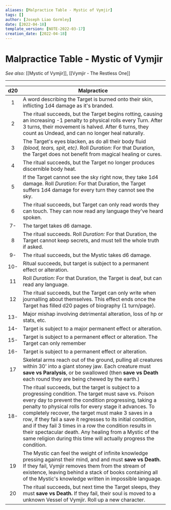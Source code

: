 ```yaml
---
aliases: [Malpractice Table - Mystic of Vymjir]
tags: []
author: [Joseph Liao Gormley]
date: [2022-04-18]
template_version: [NOTE-2022-03-17]
creation_date: [2022-04-18]
---
```

# Malpractice Table - Mystic of Vymjir
*See also:* [[Mystic of Vymjir]], [[Vymjir - The Restless One]]
___
| d20 | Malpractice                                                                                                                                                                                                                                                                                                                                                                                                                                                                                                                                   |
|:---:| --------------------------------------------------------------------------------------------------------------------------------------------------------------------------------------------------------------------------------------------------------------------------------------------------------------------------------------------------------------------------------------------------------------------------------------------------------------------------------------------------------------------------------------------- |
|  1  | A word describing the Target is burned onto their skin, inflicting 1d4 damage as it's branded.                                                                                                                                                                                                                                                                                                                                                                                                                                                |
|  2  | The ritual succeeds, but the Target begins rotting, causing an increasing -1 penalty to physical rolls every Turn. After 3 turns, their movement is halved. After 6 turns, they count as Undead, and can no longer heal naturally.                                                                                                                                                                                                                                                                                                            |
|  3  | The Target's eyes blacken, as do all their body fluid *(blood, tears, spit, etc)*. Roll *Duration*: For that Duration, the Target does not benefit from magical healing or cures.                                                                                                                                                                                                                                                                                                                                                              |
|  4  | The ritual succeeds, but the Target no longer produces discernible body heat.                                                                                                                                                                                                                                                                                                                                                                                                                                                              |
|  5  | If the Target cannot see the sky right now, they take 1d4 damage. Roll *Duration:* For that Duration, the Target suffers 1d4 damage for every turn they cannot see the sky.                                                                                                                                                                                                                                                                                                                                                                 |
|  6  | The ritual succeeds, but Target can only read words they can touch. They can now read any language they've heard spoken.                                                                                                                                                                                                                                                                                                                                                                                                                      |
|  7-  | The target takes d6 damage.                                                                                                                                                                                                                                                                                                                                                                                                                                                                                                                          |
|  8  | The ritual succeeds. Roll *Duration:* For that Duration, the Target cannot keep secrets, and must tell the whole truth if asked.                                                                                                                                                                                                                                                                                                                                                                                                              |
|  9-  | The ritual succeeds, but the Mystic takes d6 damage.                                                                                                                                                                                                                                                                                                                                                                                                                                                                                             |
| 10-  | Ritual succeeds, but target is subject to a permanent effect or alteration.                                                                                                                                                                                                                                                                                                                                                                                                                                                                   |
| 11  | Roll *Duration:* For that Duration, the Target is deaf, but can read any language.                                                                                                                                                                                                                                                                                                                                                                                                                                                            |
| 12  | The ritual succeeds, but the Target can only write when journalling about themselves. This effect ends once the Target has filled d20 pages of biography (1 turn/page).                                                                                                                                                                                                                                                                                                                                                                                     |
| 13-  | Major mishap involving detrimental alteration, loss of hp or stats, etc.                                                                                                                                                                                                                                                                                                                                                                                                                                                                      |
| 14-  | Target is subject to a major permanent effect or alteration.                                                                                                                                                                                                                                                                                                                                                                                                                                                                                  |
| 15-  | Target is subject to a permanent effect or alteration. The Target can only remember                                                                                                                                                                                                                                                                                                                                                                                                                                                                                                                  |
| 16-  | Target is subject to a permanent effect or alteration.                                                                                                                                                                                                                                                                                                                                                                                                                                                                                        |
| 17  | Skeletal arms reach out of the ground, pulling all creatures within 30' into a giant stoney jaw. Each creature must **save vs Paralysis**, or be swallowed (then **save vs Death** each round they are being chewed by the earth.)                                                                                                                                                                                                                                                                                                                                                                                                                                                                               |
| 18-  | The ritual succeeds, but the target is subject to a progressing condition. The target must save vs. Poison every day to prevent the condition progressing, taking a penalty to physical rolls for every stage it advances. To completely recover, the target must make 3 saves in a row, if they fail a save it regresses to its initial condition, and if they fail 3 times in a row the condition results in their spectacular death. Any healing from a Mystic of the same religion during this time will actually progress the condition. |
| 19  | The Mystic can feel the weight of infinite knowledge pressing against their mind, and and must **save vs Death.** If they fail, Vymjir removes them from the stream of existence, leaving behind a stack of books containing all of the Mystic's knowledge written in impossible language.                                                                                                                                                                                                                                                    |
| 20  | The ritual succeeds, but next time the Target sleeps, they must **save vs Death.** If they fail, their soul is moved to a unknown Vessel of Vymjir. Roll up a new character.                                                                                                                                                                                                                                                                                                                                                                  |